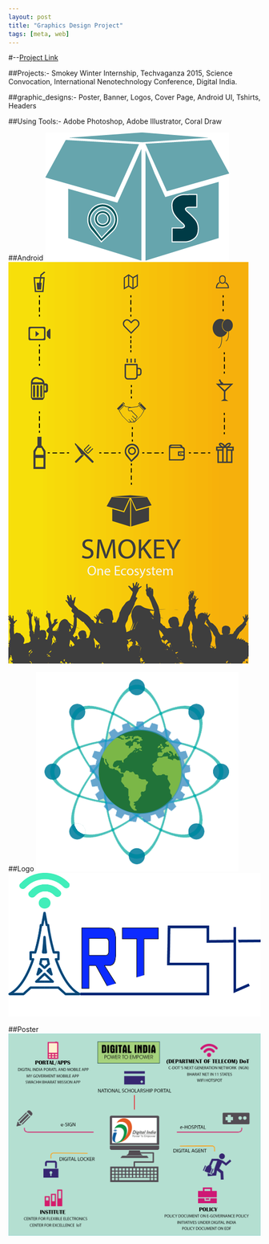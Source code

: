 ```yaml
---
layout: post
title: "Graphics Design Project"
tags: [meta, web]
---
```


#--[Project Link](https://github.com/rahulworld/graphic_designs)

##Projects:- Smokey Winter Internship, Techvaganza 2015, Science Convocation, International Nenotechnology Conference, Digital India.

##graphic_designs:-
Poster, Banner, Logos, Cover Page, Android UI, Tshirts, Headers

##Using Tools:- Adobe Photoshop, Adobe Illustrator, Coral Draw

##Android 
![rahulworld](/assets/image/logofeb1.png)
![rahulworld](/assets/image/splash2feb.png)

##Logo
![rahulworld](/assets/image/IMG-20150823-WA0001.png)
![rahulworld](/assets/image/r14.jpg)

##Poster
![rahulworld](/assets/image/digi4.png)